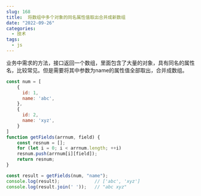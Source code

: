 ```yaml
---
slug: 168
title:  将数组中多个对象的同名属性值取出合并成新数组
date: "2022-09-26"
categories: 
  - 技术
tags: 
  - js
---
```


业务中需求的方法，接口返回一个数组，里面包含了大量的对象，具有同名的属性名，比较常见。但是需要将其中参数为name的属性值全部取出，合并成数组。

```js
const num = [
    {
      id: 1,
      name: 'abc',
    },
    {
      id: 2,
      name: 'xyz',
    }
]
function getFields(arrnum, field) {
    const resnum = [];
    for (let i = 0; i < arrnum.length; ++i)
    resnum.push(arrnum[i][field]);
    return resnum;
}

const result = getFields(num, "name");
console.log(result);             // ['abc', 'xyz']
console.log(result.join(' '));   // "abc xyz"
```

